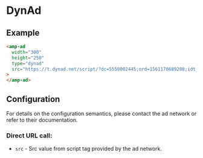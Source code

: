 <!---
Copyright 2019 The AMP HTML Authors. All Rights Reserved.

Licensed under the Apache License, Version 2.0 (the "License");
you may not use this file except in compliance with the License.
You may obtain a copy of the License at

      http://www.apache.org/licenses/LICENSE-2.0

Unless required by applicable law or agreed to in writing, software
distributed under the License is distributed on an "AS-IS" BASIS,
WITHOUT WARRANTIES OR CONDITIONS OF ANY KIND, either express or implied.
See the License for the specific language governing permissions and
limitations under the License.
-->

# DynAd

## Example

```html
<amp-ad
  width="300"
  height="250"
  type="dynad"
  src="https://t.dynad.net/script/?dc=5550002445;ord=1561170689208;idt_product=1;aff_source=2710d4ec5b3843f985bd52d768425f5b;coddisplaysupplier=2710d4ec5b3843f985bd52d768425f5b;descrColor=000000;titleColor=000000;urlColor=A6A6A6;borderColor=FFFFFF;bgColor=FFFFFF;altColor=FFFFFF;deslabel=saibatudomt.com.br;click="
>
</amp-ad>
```

## Configuration

For details on the configuration semantics, please contact the ad network or refer to their documentation.

### Direct URL call:

-   `src` - Src value from script tag provided by the ad network.
